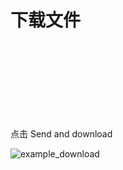 # 下载文件

点击 Send and download <svg class="icon svg-icon" aria-hidden="true"><use xlink:href="#icon-sendDownloadNew"></use></svg>

![example_download](/img/downloadFile.png)
